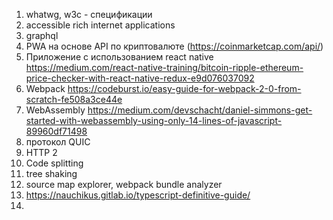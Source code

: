 1. whatwg, w3c - спецификации
2. accessible rich internet applications
3. graphql
4. PWA на основе API по криптовалюте (https://coinmarketcap.com/api/)
5. Приложение с использованием react native https://medium.com/react-native-training/bitcoin-ripple-ethereum-price-checker-with-react-native-redux-e9d076037092
6. Webpack https://codeburst.io/easy-guide-for-webpack-2-0-from-scratch-fe508a3ce44e
7. WebAssembly https://medium.com/devschacht/daniel-simmons-get-started-with-webassembly-using-only-14-lines-of-javascript-89960df71498
8. протокол QUIC
9. HTTP 2
10. Code splitting
11. tree shaking
12. source map explorer, webpack bundle analyzer
13. https://nauchikus.gitlab.io/typescript-definitive-guide/
14.